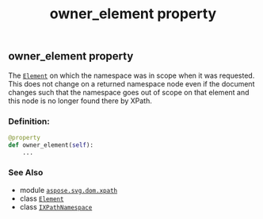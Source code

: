 ﻿---
title: owner_element property
second_title: Aspose.SVG for Python via .NET API References
description: 
type: docs
weight: 30
url: /python-net/aspose.svg.dom.xpath/ixpathnamespace/owner_element/
is_root: false
---

## owner_element property


The [`Element`](/svg/python-net/aspose.svg.dom/element) on which the namespace was in scope when it was requested. 
This does not change on a returned namespace node even if the document changes such 
that the namespace goes out of scope on that element and this node is no longer found 
there by XPath.
### Definition:
```python
@property
def owner_element(self):
    ...
```

### See Also
* module [`aspose.svg.dom.xpath`](../../)
* class [`Element`](/svg/python-net/aspose.svg.dom/element)
* class [`IXPathNamespace`](/svg/python-net/aspose.svg.dom.xpath/ixpathnamespace)
